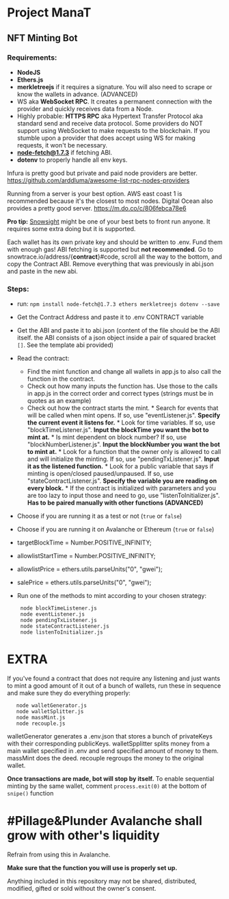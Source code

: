 # Project ManaT

## NFT Minting Bot

### Requirements:
 * **NodeJS**
 * **Ethers.js**
 * **merkletreejs** if it requires a signature. You will also need to scrape or know the wallets in advance. (ADVANCED)
 * WS aka **WebSocket RPC**. It creates a permanent connection with the provider and quickly receives data from a Node.
 * Highly probable: **HTTPS RPC** aka Hypertext Transfer Protocol aka standard send and receive data protocol. Some providers do NOT support using WebSocket to make requests to the blockchain. If you stumble upon a provider that does accept using WS for making requests, it won't be necessary.
 * **node-fetch@1.7.3** if fetching ABI.
 * **dotenv** to properly handle all env keys.


Infura is pretty good but private and paid node providers are better. https://github.com/arddluma/awesome-list-rpc-nodes-providers

Running from a server is your best option. AWS east coast 1 is recommended because it's the closest to most nodes. Digital Ocean also provides a pretty good server. https://m.do.co/c/806febca78e6

**Pro tip:** [Snowsight](https://docs.snowsight.chainsight.dev/) might be one of your best bets to front run anyone. It requires some extra doing but it is supported.

Each wallet has its own private key and should be written to .env. Fund them with enough gas!
ABI fetching is supported but **not recommended**. Go to snowtrace.io/address/{**contract**}#code, scroll all the way to the bottom, and copy the Contract ABI. Remove everything that was previously in abi.json and paste in the new abi.

### Steps:
 * run: `npm install node-fetch@1.7.3 ethers merkletreejs dotenv --save`
 * Get the Contract Address and paste it to .env CONTRACT variable
 * Get the ABI and paste it to abi.json (content of the file should be the ABI itself. the ABI consists of a json object inside a pair of squared bracket `[]`. See the template abi provided)
 * Read the contract:
   * Find the mint function and change all wallets in app.js to also call the function in the contract.
   * Check out how many inputs the function has. Use those to the calls in app.js in the correct order and correct types (strings must be in quotes as an example)
   * Check out how the contract starts the mint.
          * Search for events that will be called when mint opens. If so, use "eventListener.js". **Specify the current event it listens for.**
          * Look for time variables. If so, use "blockTimeListener.js". **Input the blockTime you want the bot to mint at.**
          * Is mint dependent on block number? If so, use "blockNumberListener.js". **Input the blockNumber you want the bot to mint at.**
          * Look for a function that the owner only is allowed to call and will initialize the minting. If so, use "pendingTxListener.js". **Input it as the listened function.**
          * Look for a public variable that says if minting is open/closed paused/unpaused. If so, use "stateContractListener.js". **Specify the variable you are reading on every block.**
          * If the contract is initialized with parameters and you are too lazy to input those and need to go, use "listenToInitializer.js". **Has to be paired   manually with other functions (ADVANCED)**
 * Choose if you are running it as a test or not (`true` or `false`)
 * Choose if you are running it on Avalanche or Ethereum (`true` or `false`)
 * targetBlockTime = Number.POSITIVE_INFINITY;
 * allowlistStartTime = Number.POSITIVE_INFINITY;
 * allowlistPrice = ethers.utils.parseUnits("0", "gwei");
 * salePrice = ethers.utils.parseUnits("0", "gwei");

 * Run one of the methods to mint according to your chosen strategy:

        node blockTimeListener.js
        node eventListener.js
        node pendingTxListener.js
        node stateContractListener.js
        node listenToInitializer.js


# EXTRA
If you've found a contract that does not require any listening and just wants to mint a good amount of it out of a bunch of wallets, run these in sequence and make sure they do everything properly:

       node walletGenerator.js
       node walletSplitter.js
       node massMint.js
       node recouple.js

walletGenerator generates a .env.json that stores a bunch of privateKeys with their corresponding publicKeys.
walletSpplitter splits money from a main wallet specified in .env and send specified amount of money to them.
massMint does the deed.
recouple regroups the money to the original wallet.

**Once transactions are made, bot will stop by itself.**
To enable sequential minting by the same wallet, comment `process.exit(0)` at the bottom of `snipe()` function

# #Pillage&Plunder Avalanche shall grow with other's liquidity

Refrain from using this in Avalanche.

**Make sure that the function you will use is properly set up.**

Anything included in this repository may not be shared, distributed, modified, gifted or sold without the owner's consent.